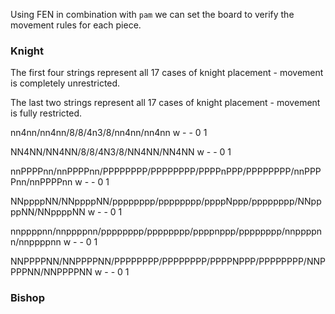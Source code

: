 Using FEN in combination with `pam` we can set the board to verify the movement rules for each piece.

### Knight

The first four strings represent all 17 cases of knight placement - movement is completely unrestricted.

The last two strings represent all 17 cases of knight placement - movement is fully restricted.

nn4nn/nn4nn/8/8/4n3/8/nn4nn/nn4nn w - - 0 1

NN4NN/NN4NN/8/8/4N3/8/NN4NN/NN4NN w - - 0 1

nnPPPPnn/nnPPPPnn/PPPPPPPP/PPPPPPPP/PPPPnPPP/PPPPPPPP/nnPPPPnn/nnPPPPnn w - - 0 1

NNppppNN/NNppppNN/pppppppp/pppppppp/ppppNppp/pppppppp/NNppppNN/NNppppNN w - - 0 1

nnppppnn/nnppppnn/pppppppp/pppppppp/ppppnppp/pppppppp/nnppppnn/nnppppnn w - - 0 1

NNPPPPNN/NNPPPPNN/PPPPPPPP/PPPPPPPP/PPPPNPPP/PPPPPPPP/NNPPPPNN/NNPPPPNN w - - 0 1

### Bishop


